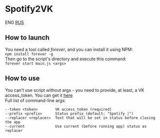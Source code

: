 # Spotify2VK
ENG [RUS](README_RU.md "Русская версия")
## How to launch
You need a tool called _forever_, and you can install it using NPM:   
`npm install forever -g`   
Then go to the script's directory and execute this command:   
`forever start main.js <args>`   

## How to use
You can't use script without args - you need to provide, at least, a VK access_token. You can get it [here](https://vkhost.github.io/)   
Full list of command-line args:   
```
--token <token>        VK access_token (required)
--prefix <prefix>      Status prefix (default: "Spotify |")
--replacer <replacer>  Text that will be set in status before closing the app
--current              Use current (before running app) status as replacer
```

